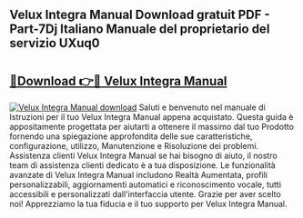 ## Velux Integra Manual Download gratuit PDF - Part-7Dj Italiano Manuale del proprietario del servizio UXuq0

# <h2><a href="http://dfble2.blite.top/?on=Velux+Integra+Manual">🔗Download 👉🔴 Velux Integra Manual</a></h2>

[![Velux Integra Manual download](https://i.imgur.com/lujVjoI.png)](http://dfble2.blite.top/?on=Velux+Integra+Manual)
Saluti e benvenuto nel manuale di Istruzioni per il tuo Velux Integra Manual appena acquistato. Questa guida è appositamente progettata per aiutarti a ottenere il massimo dal tuo Prodotto fornendo una spiegazione approfondita delle sue caratteristiche, configurazione, utilizzo, Manutenzione e Risoluzione dei problemi. Assistenza clienti Velux Integra Manual se hai bisogno di aiuto, il nostro team di assistenza clienti dedicato è a tua disposizione. Le funzionalità avanzate di Velux Integra Manual includono Realtà Aumentata, profili personalizzabili, aggiornamenti automatici e riconoscimento vocale, tutti accessibili e personalizzati dall'interfaccia utente. Grazie per aver scelto noi! Apprezziamo la tua fiducia e il tuo supporto per Velux Integra Manual.
